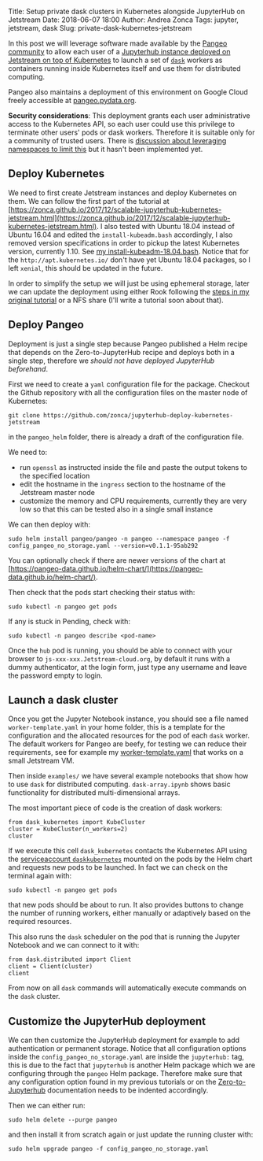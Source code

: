 Title: Setup private dask clusters in Kubernetes alongside JupyterHub on Jetstream
Date: 2018-06-07 18:00
Author: Andrea Zonca
Tags: jupyter, jetstream, dask
Slug: private-dask-kubernetes-jetstream

In this post we will leverage software made available by the [Pangeo community](https://pangeo-data.github.io) to allow each user of a [Jupyterhub instance deployed on Jetstream on top of Kubernetes](https://zonca.github.io/2017/12/scalable-jupyterhub-kubernetes-jetstream.html) to launch a set of [`dask`](https://dask.pydata.org) workers as containers running inside Kubernetes itself and use them for distributed computing.

Pangeo also maintains a deployment of this environment on Google Cloud freely accessible at [pangeo.pydata.org](https://pangeo.pydata.org).

**Security considerations**: This deployment grants each user administrative access to the Kubernetes API, so each user could use this privilege to terminate other users' pods or dask workers. Therefore it is suitable only for a community of trusted users. There is [discussion about leveraging namespaces to limit this](https://github.com/pangeo-data/pangeo/issues/135#issuecomment-384320753) but it hasn't been implemented yet.

## Deploy Kubernetes

We need to first create Jetstream instances and deploy Kubernetes on them. We can follow the first part of the tutorial at [https://zonca.github.io/2017/12/scalable-jupyterhub-kubernetes-jetstream.html](https://zonca.github.io/2017/12/scalable-jupyterhub-kubernetes-jetstream.html).
I also tested with Ubuntu 18.04 instead of Ubuntu 16.04 and edited the `install-kubeadm.bash` accordingly, I also removed version specifications in order to pickup the latest Kubernetes version, currently 1.10. See [my install-kubeadm-18.04.bash](https://gist.github.com/zonca/5365fd2245462dedaf2297e0417c4662).
Notice that for the `http://apt.kubernetes.io/` don't have yet Ubuntu 18.04 packages, so I left `xenial`, this should be updated in the future.

In order to simplify the setup we will just be using ephemeral storage, later we can update the deployment using either Rook following the [steps in my original tutorial](https://zonca.github.io/2017/12/scalable-jupyterhub-kubernetes-jetstream.html) or a NFS share (I'll write a tutorial soon about that).

## Deploy Pangeo

Deployment is just a single step because Pangeo published a Helm recipe that depends on the Zero-to-JupyterHub recipe and deploys both in a single step, therefore we *should not have deployed JupyterHub beforehand*.

First we need to create a `yaml` configuration file for the package.
Checkout the Github repository with all the configuration files on the master node of Kubernetes:

    git clone https://github.com/zonca/jupyterhub-deploy-kubernetes-jetstream

in the `pangeo_helm` folder, there is already a draft of the configuration file.

We need to:

* run `openssl` as instructed inside the file and paste the output tokens to the specified location
* edit the hostname in the `ingress` section to the hostname of the Jetstream master node
* customize the memory and CPU requirements, currently they are very low so that this can be tested also in a single small instance

We can then deploy with:

    sudo helm install pangeo/pangeo -n pangeo --namespace pangeo -f config_pangeo_no_storage.yaml --version=v0.1.1-95ab292

You can optionally check if there are newer versions of the chart at [https://pangeo-data.github.io/helm-chart/](https://pangeo-data.github.io/helm-chart/).

Then check that the pods start checking their status with:

    sudo kubectl -n pangeo get pods

If any is stuck in Pending, check with:

    sudo kubectl -n pangeo describe <pod-name>

Once the `hub` pod is running, you should be able to connect with your browser to `js-xxx-xxx.Jetstream-cloud.org`, by default it runs with a dummy authenticator, at the login form, just type any username and leave the password empty to login.

## Launch a dask cluster

Once you get the Jupyter Notebook instance, you should see a file named `worker-template.yaml` in your home folder, this is a template for the configuration and the allocated resources for the pod of each `dask` worker.
The default workers for Pangeo are beefy, for testing we can reduce their requirements, see for example my [worker-template.yaml](https://gist.github.com/zonca/21ef3125eee7af5c2548e505d47dc200) that works on a small Jetstream VM.

Then inside `examples/` we have several example notebooks that show how to use `dask` for distributed computing.
`dask-array.ipynb` shows basic functionality for distributed multi-dimensional arrays.

The most important piece of code is the creation of dask workers:

```
from dask_kubernetes import KubeCluster
cluster = KubeCluster(n_workers=2)
cluster
```

If we execute this cell `dask_kubernetes` contacts the Kubernetes API using the [serviceaccount `daskkubernetes`](https://github.com/pangeo-data/helm-chart/blob/master/pangeo/templates/dask-kubernetes-rbac.yaml) mounted on the pods by the Helm chart and requests new pods to be launched.
In fact we can check on the terminal again with:

    sudo kubectl -n pangeo get pods

that new pods should be about to run.
It also provides buttons to change the number of running workers, either manually or adaptively based on the required resources.

This also runs the `dask` scheduler on the pod that is running the Jupyter Notebook and we can connect to it with:

    from dask.distributed import Client
    client = Client(cluster)
    client

From now on all `dask` commands will automatically execute commands on the `dask` cluster.

## Customize the JupyterHub deployment

We can then customize the JupyterHub deployment for example to add authentication or permanent storage.
Notice that all configuration options inside the `config_pangeo_no_storage.yaml` are inside the `jupyterhub:` tag, this is due to the fact that `jupyterhub` is another Helm package which we are configuring through the `pangeo` Helm package.
Therefore make sure that any configuration option found in my previous tutorials or on the [Zero-to-Jupyterhub](https://zero-to-jupyterhub.readthedocs.io/en/latest/) documentation needs to be indented accordingly.

Then we can either run:

    sudo helm delete --purge pangeo

and then install it from scratch again or just update the running cluster with:

    sudo helm upgrade pangeo -f config_pangeo_no_storage.yaml
